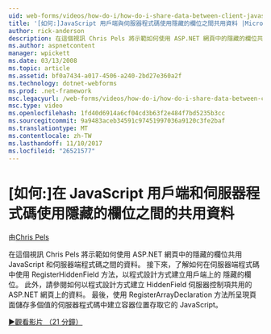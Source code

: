 ```yaml
---
uid: web-forms/videos/how-do-i/how-do-i-share-data-between-client-javascript-and-server-code-using-a-hidden-field
title: '[如何:]JavaScript 用戶端與伺服器程式碼使用隱藏的欄位之間共用資料 |Microsoft 文件'
author: rick-anderson
description: 在這個視訊 Chris Pels 將示範如何使用 ASP.NET 網頁中的隱藏的欄位共用 JavaScript 和伺服器端程式碼之間的資料。 接下來，深入了解如何 t...
ms.author: aspnetcontent
manager: wpickett
ms.date: 03/13/2008
ms.topic: article
ms.assetid: bf0a7434-a017-4506-a240-2bd27e360a2f
ms.technology: dotnet-webforms
ms.prod: .net-framework
msc.legacyurl: /web-forms/videos/how-do-i/how-do-i-share-data-between-client-javascript-and-server-code-using-a-hidden-field
msc.type: video
ms.openlocfilehash: 1fd40d6914a6cf04cd3b63f2e484f7bd5235b3cc
ms.sourcegitcommit: 9a9483aceb34591c97451997036a9120c3fe2baf
ms.translationtype: MT
ms.contentlocale: zh-TW
ms.lasthandoff: 11/10/2017
ms.locfileid: "26521577"
---
```

<a name="how-do-i-share-data-between-client-javascript-and-server-code-using-a-hidden-field"></a>[如何:]在 JavaScript 用戶端和伺服器程式碼使用隱藏的欄位之間的共用資料
====================
由[Chris Pels](https://twitter.com/chrispels)

在這個視訊 Chris Pels 將示範如何使用 ASP.NET 網頁中的隱藏的欄位共用 JavaScript 和伺服器端程式碼之間的資料。 接下來，了解如何在伺服器端程式碼中使用 RegisterHiddenField 方法，以程式設計方式建立用戶端上的 隱藏的欄位。 此外，請參閱如何以程式設計方式建立 HiddenField 伺服器控制項共用的 ASP.NET 網頁上的資料。 最後，使用 RegisterArrayDeclaration 方法所呈現頁面儲存多個值的伺服器程式碼中建立容器位置存取它的 JavaScript。

[&#9654;觀看影片 （21 分鐘）](https://channel9.msdn.com/Blogs/ASP-NET-Site-Videos/how-do-i-share-data-between-client-javascript-and-server-code-using-a-hidden-field)
